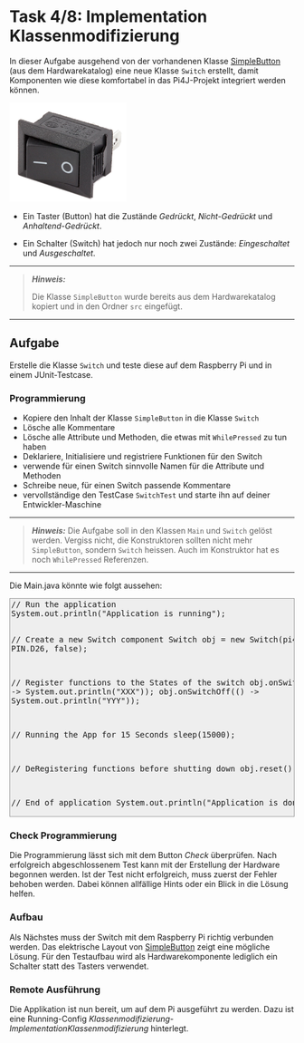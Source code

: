 # Task 4/8: Implementation Klassenmodifizierung
In dieser Aufgabe ausgehend von der vorhandenen Klasse [SimpleButton](https://pi4j.com/examples/components/simplebutton/)
(aus dem Hardwarekatalog) eine neue Klasse `Switch` erstellt, damit Komponenten wie diese komfortabel in das Pi4J-Projekt integriert werden können.

![Ein typischer Schalter](Switch.png)

- Ein Taster (Button) hat die Zustände *Gedrückt*, *Nicht-Gedrückt* und *Anhaltend-Gedrückt*. 

- Ein Schalter (Switch) hat jedoch nur noch zwei Zustände: *Eingeschaltet* und *Ausgeschaltet*. 


---
> **_Hinweis:_**
>
> Die Klasse `SimpleButton` wurde bereits aus dem Hardwarekatalog kopiert und
> in den Ordner `src` eingefügt.
---

## Aufgabe
Erstelle die Klasse `Switch` und teste diese auf dem Raspberry Pi und in einem JUnit-Testcase.

### Programmierung
- Kopiere den Inhalt der Klasse `SimpleButton` in die Klasse `Switch`
- Lösche alle Kommentare
- Lösche alle Attribute und Methoden, die etwas mit `WhilePressed` zu tun haben
- Deklariere, Initialisiere und registriere Funktionen für den Switch
- verwende für einen Switch sinnvolle Namen für die Attribute und Methoden
- Schreibe neue, für einen Switch passende Kommentare 
- vervollständige den TestCase `SwitchTest` und starte ihn auf deiner Entwickler-Maschine

---
> **_Hinweis:_**
> Die Aufgabe soll in den Klassen `Main` und `Switch` gelöst werden. Vergiss nicht, die Konstruktoren sollten nicht mehr `SimpleButton`,
> sondern `Switch` heissen. Auch im Konstruktor hat es noch `WhilePressed` Referenzen.
---


<div class="hint">
Die Main.java könnte wie folgt aussehen:
<pre style="background-color: #eee;border: 1px solid #999;display: block;padding: 2px;">
// Run the application
System.out.println("Application is running");

// Create a new Switch component
Switch obj = new Switch(pi4j, PIN.D26, false);

// Register functions to the States of the switch
obj.onSwitchOn(() -> System.out.println("XXX"));
obj.onSwitchOff(() -> System.out.println("YYY"));

// Running the App for 15 Seconds
sleep(15000);

// DeRegistering functions before shutting down
obj.reset();

// End of application
System.out.println("Application is done");
</pre>
</div>


### Check Programmierung
Die Programmierung lässt sich mit dem Button *Check* überprüfen. Nach erfolgreich abgeschlossenem Test kann mit der 
Erstellung der Hardware begonnen werden. Ist der Test nicht erfolgreich, muss zuerst der Fehler behoben werden. Dabei können
allfällige Hints oder ein Blick in die Lösung helfen. 

### Aufbau
Als Nächstes muss der Switch mit dem Raspberry Pi richtig verbunden werden. Das elektrische Layout von 
[SimpleButton](https://pi4j.com/examples/components/simplebutton/) zeigt eine mögliche Lösung. 
Für den Testaufbau wird als Hardwarekomponente lediglich ein Schalter statt des Tasters verwendet.

### Remote Ausführung
Die Applikation ist nun bereit, um auf dem Pi ausgeführt zu werden. Dazu ist eine
Running-Config *Klassenmodifizierung-ImplementationKlassenmodifizierung* hinterlegt.